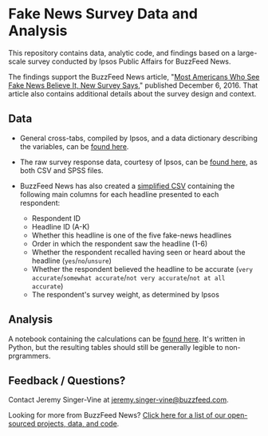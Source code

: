 # Fake News Survey Data and Analysis

This repository contains data, analytic code, and findings based on a large-scale survey conducted by Ipsos Public Affairs for BuzzFeed News.

The findings support the BuzzFeed News article, "[Most Americans Who See Fake News Believe It, New Survey Says](https://www.buzzfeed.com/craigsilverman/fake-news-survey)," published December 6, 2016. That article also contains additional details about the survey design and context.

## Data

- General cross-tabs, compiled by Ipsos, and a data dictionary describing the variables, can be [found here](docs/).

- The raw survey response data, courtesy of Ipsos, can be [found here](data/), as both CSV and SPSS files.

- BuzzFeed News has also created a [simplified CSV](data/headline-responses.csv) containing the following main columns for each headline presented to each respondent:
    - Respondent ID
    - Headline ID (A-K)
    - Whether this headline is one of the five fake-news headlines
    - Order in which the respondent saw the headline (1-6)
    - Whether the respondent recalled having seen or heard about the headline (`yes`/`no`/`unsure`)
    - Whether the respondent believed the headline to be accurate (`very accurate`/`somewhat accurate`/`not very accurate`/`not at all accurate`)
    - The respondent's survey weight, as determined by Ipsos

## Analysis

A notebook containing the calculations can be [found here](notebooks/survey-analysis.ipynb). It's written in Python, but the resulting tables should still be generally legible to non-prgrammers.

## Feedback / Questions?

Contact Jeremy Singer-Vine at jeremy.singer-vine@buzzfeed.com.

Looking for more from BuzzFeed News? [Click here for a list of our open-sourced projects, data, and code](https://github.com/BuzzFeedNews/everything).
